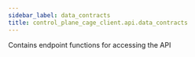 ```yaml
---
sidebar_label: data_contracts
title: control_plane_cage_client.api.data_contracts
---
```


Contains endpoint functions for accessing the API

